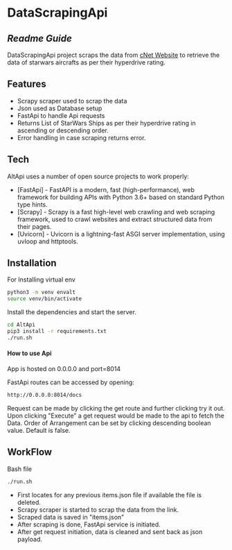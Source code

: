 # DataScrapingApi
## _Readme Guide_

DataScrapingApi project scraps the data from  [cNet Website](https://www.cnet.com/pictures/star-wars-spaceships-ranked-by-power-speed/2/) to retrieve the data of starwars
aircrafts as per their hyperdrive rating.


## Features

- Scrapy scraper used to scrap the data
- Json used as Database setup
- FastApi to handle Api requests
- Returns List of StarWars Ships as per their hyperdrive rating in ascending or descending order.
- Error handling in case scraping returns error.



## Tech

AltApi uses a number of open source projects to work properly:

- [FastApi] - FastAPI is a modern, fast (high-performance), web framework for building APIs with Python 3.6+ based on standard Python type hints.
- [Scrapy] - Scrapy is a fast high-level web crawling and web scraping framework, used to crawl websites and extract structured data from their pages.
- [Uvicorn] - Uvicorn is a lightning-fast ASGI server implementation, using uvloop and httptools.


## Installation


For Installing virtual env

```sh
python3 -m venv envalt
source venv/bin/activate
```

Install the dependencies and start the server.

```sh
cd AltApi
pip3 install -r requirements.txt
./run.sh
```

#### How to use Api

App is hosted on 0.0.0.0 and port=8014

FastApi routes can be accessed by opening:
```sh
http://0.0.0.0:8014/docs
```

Request can be made by clicking the get route and further clicking try it out. Upon clicking "Execute" a get request would be made to the api to fetch the Data. Order of Arrangement can be set by clicking descending boolean value. Default is false.

## WorkFlow

Bash file 
```sh
./run.sh
```

- First locates for any previous items.json file if available the file is deleted.
- Scrapy scraper is started to scrap the data from the link.
- Scraped data is saved in "items.json"
- After scraping is done, FastApi service is initiated.
- After get request initiation, data is cleaned and sent back as json payload.




